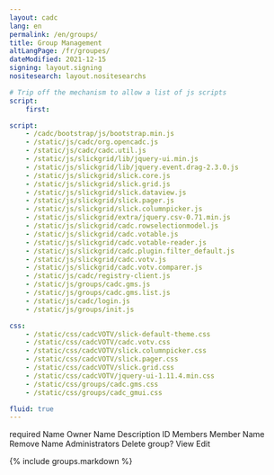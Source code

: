 ```yaml
---
layout: cadc
lang: en
permalink: /en/groups/
title: Group Management
altLangPage: /fr/groupes/
dateModified: 2021-12-15
signing: layout.signing
nositesearch: layout.nositesearchs

# Trip off the mechanism to allow a list of js scripts
script:
    first:

script:
    - /cadc/bootstrap/js/bootstrap.min.js
    - /static/js/cadc/org.opencadc.js
    - /static/js/cadc/cadc.util.js
    - /static/js/slickgrid/lib/jquery-ui.min.js
    - /static/js/slickgrid/lib/jquery.event.drag-2.3.0.js
    - /static/js/slickgrid/slick.core.js
    - /static/js/slickgrid/slick.grid.js
    - /static/js/slickgrid/slick.dataview.js
    - /static/js/slickgrid/slick.pager.js
    - /static/js/slickgrid/slick.columnpicker.js
    - /static/js/slickgrid/extra/jquery.csv-0.71.min.js
    - /static/js/slickgrid/cadc.rowselectionmodel.js
    - /static/js/slickgrid/cadc.votable.js
    - /static/js/slickgrid/cadc.votable-reader.js
    - /static/js/slickgrid/cadc.plugin.filter_default.js
    - /static/js/slickgrid/cadc.votv.js
    - /static/js/slickgrid/cadc.votv.comparer.js
    - /static/js/cadc/registry-client.js
    - /static/js/groups/cadc.gms.js
    - /static/js/groups/cadc.gms.list.js
    - /static/js/cadc/login.js
    - /static/js/groups/init.js

css: 
    - /static/css/cadcVOTV/slick-default-theme.css
    - /static/css/cadcVOTV/cadc.votv.css
    - /static/css/cadcVOTV/slick.columnpicker.css
    - /static/css/cadcVOTV/slick.pager.css
    - /static/css/cadcVOTV/slick.grid.css
    - /static/css/cadcVOTV/jquery-ui-1.11.4.min.css
    - /static/css/groups/cadc.gms.css
    - /static/css/groups/cadc_gmui.css

fluid: true
---
```


<div id="list_content_headers" class="hidden" lang="en">
    <span class="label_required" lang="en">required</span>
    <span class="list_header_name" lang="en">Name</span>
    <span class="list_header_owner_name" lang="en">Owner Name</span>
    <span class="list_header_description" lang="en">Description</span>
    <span class="list_header_id" lang="en">ID</span>
    <span class="list_header_members" lang="en">Members</span>
    <span class="list_header_member_name" lang="en">Member Name</span>
    <span class="list_header_remove" lang="en">Remove</span>
    <span class="list_header_admin_name" lang="en">Name</span>
    <span class="list_header_admins" lang="en">Administrators</span>
    <span class="delete_group_confirmation_title" lang="en">Delete group?</span>
    <span class="view_txt" lang="en">View</span>
    <span class="edit_txt" lang="en">Edit</span>
</div>

{% include groups.markdown %}
